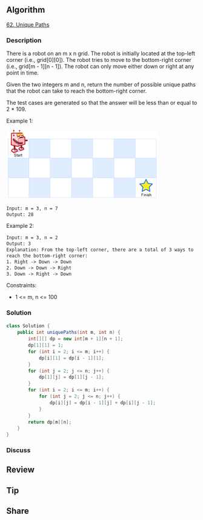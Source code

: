 ## Algorithm

[62. Unique Paths](https://leetcode.com/problems/unique-paths/description)

### Description

There is a robot on an m x n grid. The robot is initially located at the top-left corner (i.e., grid[0][0]). The robot tries to move to the bottom-right corner (i.e., grid[m - 1][n - 1]). The robot can only move either down or right at any point in time.

Given the two integers m and n, return the number of possible unique paths that the robot can take to reach the bottom-right corner.

The test cases are generated so that the answer will be less than or equal to 2 * 109.

Example 1:

![](assets/20241003-6bac9cba.png)

```
Input: m = 3, n = 7
Output: 28
```

Example 2:

```
Input: m = 3, n = 2
Output: 3
Explanation: From the top-left corner, there are a total of 3 ways to reach the bottom-right corner:
1. Right -> Down -> Down
2. Down -> Down -> Right
3. Down -> Right -> Down
```

Constraints:

- 1 <= m, n <= 100

### Solution

```java
class Solution {
    public int uniquePaths(int m, int n) {
        int[][] dp = new int[m + 1][n + 1];
        dp[1][1] = 1;
        for (int i = 2; i <= m; i++) {
            dp[i][1] = dp[i - 1][1];
        }
        for (int j = 2; j <= n; j++) {
            dp[1][j] = dp[1][j - 1];
        }
        for (int i = 2; i <= m; i++) {
            for (int j = 2; j <= n; j++) {
                dp[i][j] = dp[i - 1][j] + dp[i][j - 1];
            }
        }
        return dp[m][n];
    }
}
```

### Discuss

## Review


## Tip


## Share
